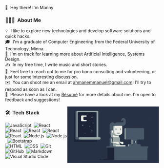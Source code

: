 👋 &nbsp;Hey there! I'm Manny

### 👨🏻‍💻 &nbsp;About Me

💡 &nbsp;I like to explore new technologies and develop software solutions and quick hacks.\
🎓 &nbsp;I'm a graduate of Computer Engineering from the Federal University of Technology, Minna.\
🌱 &nbsp;I'm on track for learning more about Artificial Intelligence, Systems Design.\
✍️ &nbsp;In my free time, I write music and short stories.\
💬 &nbsp;Feel free to reach out to me for pro bono consulting and volunteering, or just for some interesting discussion.\
✉️ &nbsp;You can shoot me an email at ahmanemmanuel@gmail.com! I'll try to respond as soon as I can.\
📄 &nbsp;Please have a look at my [Résumé](https://docs.google.com/document/d/1H4mzTk62UbSys8gdm2H419iPPulkHclm_AzY9vBx2Ng/edit?usp=sharing) for more details about me. I'm open to feedback and suggestions!

<img alt="Night Coding" src="https://raw.githubusercontent.com/AVS1508/AVS1508/master/assets/Night-Coding.gif" align="right"/>

### 🛠 &nbsp;Tech Stack

![JavaScript](https://img.shields.io/badge/-JavaScript-05122A?style=flat&logo=javascript)&nbsp;
![React](https://img.shields.io/badge/-React-05122A?style=flat&logo=react)&nbsp;
![React](https://img.shields.io/badge/-Vue-05122A?style=flat&logo=vue.js)&nbsp;
![React](https://img.shields.io/badge/-Next-05122A?style=flat&logo=next.js)&nbsp;
![React](https://img.shields.io/badge/-Nuxt-05122A?style=flat&logo=nuxt.js)&nbsp;
![React](https://img.shields.io/badge/-GraphQL-05122A?style=flat&logo=graphql)&nbsp;
![Node.js](https://img.shields.io/badge/-Node.js-05122A?style=flat&logo=node.js)&nbsp;
![Node.js](https://img.shields.io/badge/-Golang-05122A?style=flat&logo=go)&nbsp;
![Bootstrap](https://img.shields.io/badge/-Bootstrap-05122A?style=flat&logo=bootstrap&logoColor=563D7C)\
![HTML](https://img.shields.io/badge/-HTML-05122A?style=flat&logo=HTML5)&nbsp;
![CSS](https://img.shields.io/badge/-CSS-05122A?style=flat&logo=CSS3&logoColor=1572B6)&nbsp;
![Git](https://img.shields.io/badge/-Git-05122A?style=flat&logo=git)&nbsp;
![GitHub](https://img.shields.io/badge/-GitHub-05122A?style=flat&logo=github)&nbsp;
![Markdown](https://img.shields.io/badge/-Markdown-05122A?style=flat&logo=markdown)\
![Visual Studio Code](https://img.shields.io/badge/-Visual%20Studio%20Code-05122A?style=flat&logo=visual-studio-code&logoColor=007ACC)&nbsp;
